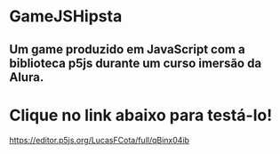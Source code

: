 # GameJSHipsta  
Um game produzido em JavaScript com a biblioteca p5js durante um curso imersão da Alura.
---
# Clique no link abaixo para testá-lo!  
https://editor.p5js.org/LucasFCota/full/qBinx04ib
